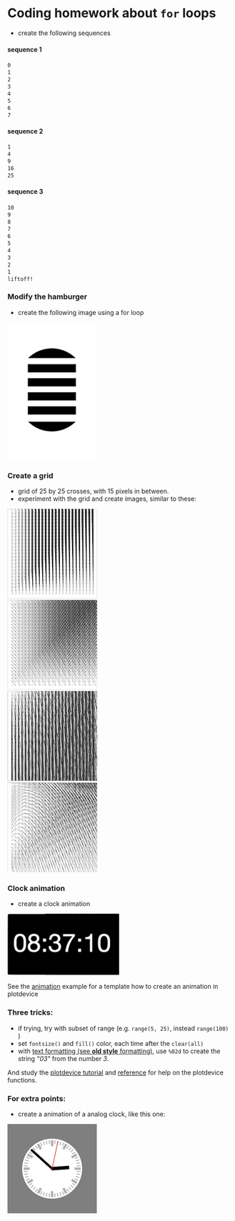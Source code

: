 # Coding homework about `for` loops

- create the following sequences

#### sequence 1
```
0
1
2
3
4
5
6
7
```

#### sequence 2
```
1
4
9
16
25
```

#### sequence 3
```
10
9
8
7
6
5
4
3
2
1
liftoff!
```

### Modify the hamburger

- create the following image using a for loop

![hamburger with 4 sections](sliced_pill_4_slices.png)

### Create a grid

- grid of 25 by 25 crosses, with 15 pixels in between.
- experiment with the grid and create images, similar to these:

![grid experiment 1](grid_experiment1.png)  
![grid experiment 2](grid_experiment2.png)  
![grid experiment 3](grid_experiment3.png)  
![grid experiment 4](grid_experiment4.png)  

### Clock animation

- create a clock animation

![digital clock](clock_example.png)

See the [animation](animation.pv) example for a template how to create an animation in plotdevice

### Three tricks:

- if trying, try with subset of range (e.g. `range(5, 25)`, instead `range(100)` )
- set `fontsize()` and `fill()` color, each time after the `clear(all)`
- with [text formatting (see **old style** formatting)](https://pyformat.info), use `%02d` to create the string *"03"* from the number *3*. 

And study the [plotdevice tutorial](http://plotdevice.io/tut/Getting_Started) and [reference](http://plotdevice.io/manual#ref) for help on the plotdevice functions.

### For extra points: 

- create a animation of a analog clock, like this one:

![analogue clock](clockface_example.png)
